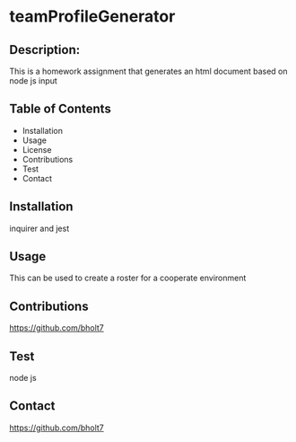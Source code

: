 # teamProfileGenerator
## Description:
This is a homework assignment that generates an html document based on node js input

## Table of Contents
* Installation
* Usage
* License
* Contributions
* Test
* Contact
## Installation
inquirer and jest
## Usage
This can be used to create a roster for a cooperate environment

## Contributions
https://github.com/bholt7

## Test
node js

## Contact
https://github.com/bholt7
